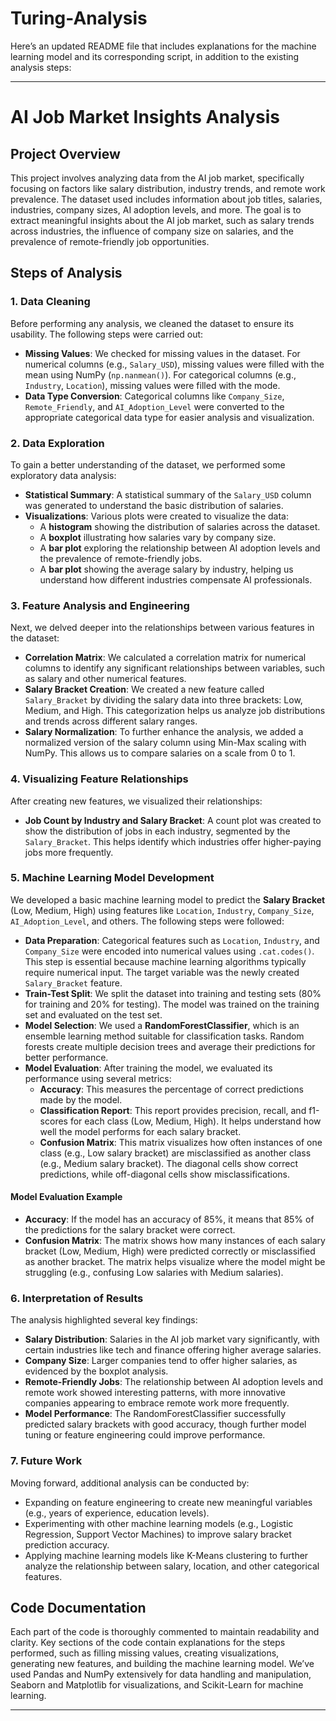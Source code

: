 # Turing-Analysis
Here’s an updated README file that includes explanations for the machine learning model and its corresponding script, in addition to the existing analysis steps:

---

# AI Job Market Insights Analysis

## Project Overview

This project involves analyzing data from the AI job market, specifically focusing on factors like salary distribution, industry trends, and remote work prevalence. The dataset used includes information about job titles, salaries, industries, company sizes, AI adoption levels, and more. The goal is to extract meaningful insights about the AI job market, such as salary trends across industries, the influence of company size on salaries, and the prevalence of remote-friendly job opportunities.

## Steps of Analysis

### 1. Data Cleaning

Before performing any analysis, we cleaned the dataset to ensure its usability. The following steps were carried out:
- **Missing Values**: We checked for missing values in the dataset. For numerical columns (e.g., `Salary_USD`), missing values were filled with the mean using NumPy (`np.nanmean()`). For categorical columns (e.g., `Industry`, `Location`), missing values were filled with the mode.
- **Data Type Conversion**: Categorical columns like `Company_Size`, `Remote_Friendly`, and `AI_Adoption_Level` were converted to the appropriate categorical data type for easier analysis and visualization.

### 2. Data Exploration

To gain a better understanding of the dataset, we performed some exploratory data analysis:
- **Statistical Summary**: A statistical summary of the `Salary_USD` column was generated to understand the basic distribution of salaries.
- **Visualizations**: Various plots were created to visualize the data:
  - A **histogram** showing the distribution of salaries across the dataset.
  - A **boxplot** illustrating how salaries vary by company size.
  - A **bar plot** exploring the relationship between AI adoption levels and the prevalence of remote-friendly jobs.
  - A **bar plot** showing the average salary by industry, helping us understand how different industries compensate AI professionals.

### 3. Feature Analysis and Engineering

Next, we delved deeper into the relationships between various features in the dataset:
- **Correlation Matrix**: We calculated a correlation matrix for numerical columns to identify any significant relationships between variables, such as salary and other numerical features.
- **Salary Bracket Creation**: We created a new feature called `Salary_Bracket` by dividing the salary data into three brackets: Low, Medium, and High. This categorization helps us analyze job distributions and trends across different salary ranges.
- **Salary Normalization**: To further enhance the analysis, we added a normalized version of the salary column using Min-Max scaling with NumPy. This allows us to compare salaries on a scale from 0 to 1.

### 4. Visualizing Feature Relationships

After creating new features, we visualized their relationships:
- **Job Count by Industry and Salary Bracket**: A count plot was created to show the distribution of jobs in each industry, segmented by the `Salary_Bracket`. This helps identify which industries offer higher-paying jobs more frequently.

### 5. Machine Learning Model Development

We developed a basic machine learning model to predict the **Salary Bracket** (Low, Medium, High) using features like `Location`, `Industry`, `Company_Size`, `AI_Adoption_Level`, and others. The following steps were followed:
- **Data Preparation**: Categorical features such as `Location`, `Industry`, and `Company_Size` were encoded into numerical values using `.cat.codes()`. This step is essential because machine learning algorithms typically require numerical input. The target variable was the newly created `Salary_Bracket` feature.
- **Train-Test Split**: We split the dataset into training and testing sets (80% for training and 20% for testing). The model was trained on the training set and evaluated on the test set.
- **Model Selection**: We used a **RandomForestClassifier**, which is an ensemble learning method suitable for classification tasks. Random forests create multiple decision trees and average their predictions for better performance.
- **Model Evaluation**: After training the model, we evaluated its performance using several metrics:
  - **Accuracy**: This measures the percentage of correct predictions made by the model.
  - **Classification Report**: This report provides precision, recall, and f1-scores for each class (Low, Medium, High). It helps understand how well the model performs for each salary bracket.
  - **Confusion Matrix**: This matrix visualizes how often instances of one class (e.g., Low salary bracket) are misclassified as another class (e.g., Medium salary bracket). The diagonal cells show correct predictions, while off-diagonal cells show misclassifications.

#### Model Evaluation Example

- **Accuracy**: If the model has an accuracy of 85%, it means that 85% of the predictions for the salary bracket were correct.
- **Confusion Matrix**: The matrix shows how many instances of each salary bracket (Low, Medium, High) were predicted correctly or misclassified as another bracket. The matrix helps visualize where the model might be struggling (e.g., confusing Low salaries with Medium salaries).

### 6. Interpretation of Results

The analysis highlighted several key findings:
- **Salary Distribution**: Salaries in the AI job market vary significantly, with certain industries like tech and finance offering higher average salaries.
- **Company Size**: Larger companies tend to offer higher salaries, as evidenced by the boxplot analysis.
- **Remote-Friendly Jobs**: The relationship between AI adoption levels and remote work showed interesting patterns, with more innovative companies appearing to embrace remote work more frequently.
- **Model Performance**: The RandomForestClassifier successfully predicted salary brackets with good accuracy, though further model tuning or feature engineering could improve performance.

### 7. Future Work

Moving forward, additional analysis can be conducted by:
- Expanding on feature engineering to create new meaningful variables (e.g., years of experience, education levels).
- Experimenting with other machine learning models (e.g., Logistic Regression, Support Vector Machines) to improve salary bracket prediction accuracy.
- Applying machine learning models like K-Means clustering to further analyze the relationship between salary, location, and other categorical features.

## Code Documentation

Each part of the code is thoroughly commented to maintain readability and clarity. Key sections of the code contain explanations for the steps performed, such as filling missing values, creating visualizations, generating new features, and building the machine learning model. We’ve used Pandas and NumPy extensively for data handling and manipulation, Seaborn and Matplotlib for visualizations, and Scikit-Learn for machine learning.

---
